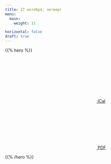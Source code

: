 ```yaml
---
title: 17 октября, четверг
menu:
  main:
    weight: 11

horizontal: false
draft: true
---
```


{{% hero %}}

<a class="btn primary btn-lg" href="/schedule/schedule.ics">
    <svg class="icon icon-calendar"><use xlink:href="#calendar"></use></svg> ICal
</a>

<a class="btn primary btn-lg" href="/schedule/schedule.pdf">
    <svg class="icon icon-pdf"><use xlink:href="#pdf"></use></svg> PDF
</a>

<!-- TODO: filter and search -->
{{% /hero %}}
